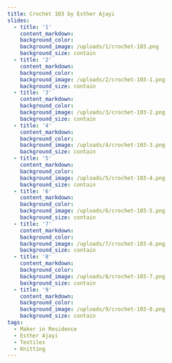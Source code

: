 ```yaml
---
title: Crochet 103 by Esther Ajayi
slides:
  - title: '1'
    content_markdown:
    background_color:
    background_image: /uploads/1/crochet-103.png
    background_size: contain
  - title: '2'
    content_markdown:
    background_color:
    background_image: /uploads/2/crochet-103-1.png
    background_size: contain
  - title: '3'
    content_markdown:
    background_color:
    background_image: /uploads/3/crochet-103-2.png
    background_size: contain
  - title: '4'
    content_markdown:
    background_color:
    background_image: /uploads/4/crochet-103-3.png
    background_size: contain
  - title: '5'
    content_markdown:
    background_color:
    background_image: /uploads/5/crochet-103-4.png
    background_size: contain
  - title: '6'
    content_markdown:
    background_color:
    background_image: /uploads/6/crochet-103-5.png
    background_size: contain
  - title: '7'
    content_markdown:
    background_color:
    background_image: /uploads/7/crochet-103-6.png
    background_size: contain
  - title: '8'
    content_markdown:
    background_color:
    background_image: /uploads/8/crochet-103-7.png
    background_size: contain
  - title: '9'
    content_markdown:
    background_color:
    background_image: /uploads/9/crochet-103-8.png
    background_size: contain
tags:
  - Maker in Residence
  - Esther Ajayi
  - Textiles
  - Knitting
---
```

